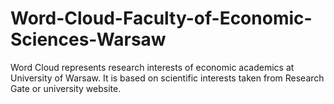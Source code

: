 # Word-Cloud-Faculty-of-Economic-Sciences-Warsaw
Word Cloud represents research interests of economic academics at University of Warsaw. It is based on scientific interests taken from Research Gate or university website.
